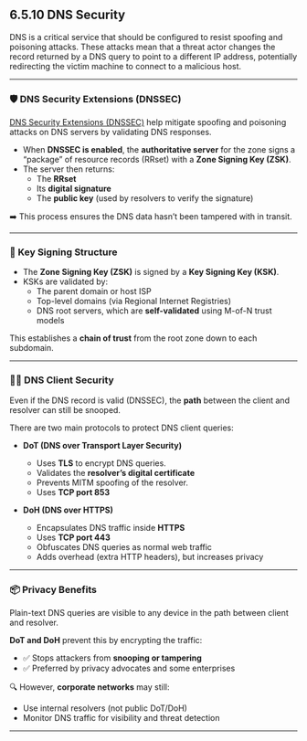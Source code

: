 ## 6.5.10 DNS Security

DNS is a critical service that should be configured to resist spoofing and poisoning attacks. These attacks mean that a threat actor changes the record returned by a DNS query to point to a different IP address, potentially redirecting the victim machine to connect to a malicious host.

---

### 🛡️ DNS Security Extensions (DNSSEC)

[DNS Security Extensions (DNSSEC)](https://en.wikipedia.org/wiki/Domain_Name_System_Security_Extensions) help mitigate spoofing and poisoning attacks on DNS servers by validating DNS responses.

- When **DNSSEC is enabled**, the **authoritative server** for the zone signs a “package” of resource records (RRset) with a **Zone Signing Key (ZSK)**.
- The server then returns:
  - The **RRset**
  - Its **digital signature**
  - The **public key** (used by resolvers to verify the signature)

➡️ This process ensures the DNS data hasn’t been tampered with in transit.

---

### 🔐 Key Signing Structure

- The **Zone Signing Key (ZSK)** is signed by a **Key Signing Key (KSK)**.
- KSKs are validated by:
  - The parent domain or host ISP
  - Top-level domains (via Regional Internet Registries)
  - DNS root servers, which are **self-validated** using M-of-N trust models

This establishes a **chain of trust** from the root zone down to each subdomain.

---

### 👨‍💻 DNS Client Security

Even if the DNS record is valid (DNSSEC), the **path** between the client and resolver can still be snooped.

There are two main protocols to protect DNS client queries:

- **DoT (DNS over Transport Layer Security)**  
  - Uses **TLS** to encrypt DNS queries.
  - Validates the **resolver’s digital certificate**
  - Prevents MITM spoofing of the resolver.
  - Uses **TCP port 853**

- **DoH (DNS over HTTPS)**  
  - Encapsulates DNS traffic inside **HTTPS**
  - Uses **TCP port 443**
  - Obfuscates DNS queries as normal web traffic
  - Adds overhead (extra HTTP headers), but increases privacy

---

### 📦 Privacy Benefits

Plain-text DNS queries are visible to any device in the path between client and resolver.  

**DoT and DoH** prevent this by encrypting the traffic:

- ✅ Stops attackers from **snooping or tampering**
- ✅ Preferred by privacy advocates and some enterprises

🔍 However, **corporate networks** may still:
- Use internal resolvers (not public DoT/DoH)
- Monitor DNS traffic for visibility and threat detection

---

